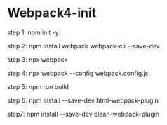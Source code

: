 # Webpack4-init


step 1: npm init -y

step 2: npm install webpack webpack-cli --save-dev

step 3: npx webpack

step 4: npx webpack --config webpack.config.js

step 5: npm run build

step 6: npm install --save-dev html-webpack-plugin

step7: npm install --save-dev clean-webpack-plugin
